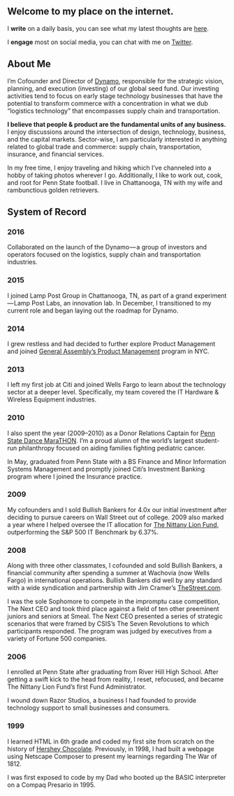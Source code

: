 ## Welcome to my place on the internet.

I **write** on a daily basis, you can see what my latest thoughts are [here](https://medium.com/@santoshsankar).

I **engage** most on social media, you can chat with me on [Twitter](http://twitter.com/@santoshsankar).

## About Me
I’m Cofounder and Director of [Dynamo](http://dynamo.vc), responsible for the strategic vision, planning, and execution (investing) of our global seed fund. Our investing activities tend to focus on early stage technology businesses that have the potential to transform commerce with a concentration in what we dub “logistics technology” that encompasses supply chain and transportation.

**I believe that people & product are the fundamental units of any business.** I enjoy discussions around the intersection of design, technology, business, and the capital markets. Sector-wise, I am particularly interested in anything related to global trade and commerce: supply chain, transportation, insurance, and financial services.

In my free time, I enjoy traveling and hiking which I’ve channeled into a hobby of taking photos wherever I go. Additionally, I like to work out, cook, and root for Penn State football. I live in Chattanooga, TN with my wife and rambunctious golden retrievers.

## System of Record
### 2016
Collaborated on the launch of the Dynamo — a group of investors and operators focused on the logistics, supply chain and transportation industries.

### 2015
I joined Lamp Post Group in Chattanooga, TN, as part of a grand experiment — Lamp Post Labs, an innovation lab. In December, I transitioned to my current role and began laying out the roadmap for Dynamo.

### 2014
I grew restless and had decided to further explore Product Management and joined [General Assembly’s Product Management](https://generalassemb.ly/) program in NYC.

### 2013
I left my first job at Citi and joined Wells Fargo to learn about the technology sector at a deeper level. Specifically, my team covered the IT Hardware & Wireless Equipment industries.

### 2010
I also spent the year (2009–2010) as a Donor Relations Captain for [Penn State Dance MaraTHON](http://thon.org). I’m a proud alumn of the world’s largest student-run philanthropy focused on aiding families fighting pediatric cancer.

In May, graduated from Penn State with a BS Finance and Minor Information Systems Management and promptly joined Citi’s Investment Banking program where I joined the Insurance practice.

### 2009
My cofounders and I sold Bullish Bankers for 4.0x our initial investment after deciding to pursue careers on Wall Street out of college. 2009 also marked a year where I helped oversee the IT allocation for [The Nittany Lion Fund](http://www.smeal.psu.edu/nittany-lion-fund/), outperforming the S&P 500 IT Benchmark by 6.37%.

### 2008
Along with three other classmates, I cofounded and sold Bullish Bankers, a financial community after spending a summer at Wachovia (now Wells Fargo) in international operations. Bullish Bankers did well by any standard with a wide syndication and partnership with Jim Cramer’s [TheStreet.com](http://www.thestreet.com/).

I was the sole Sophomore to compete in the impromptu case competition, The Next CEO and took third place against a field of ten other preeminent juniors and seniors at Smeal. The Next CEO presented a series of strategic scenarios that were framed by CSIS’s The Seven Revolutions to which participants responded. The program was judged by executives from a variety of Fortune 500 companies.

### 2006
I enrolled at Penn State after graduating from River Hill High School. After getting a swift kick to the head from reality, I reset, refocused, and became The Nittany Lion Fund’s first Fund Administrator.

I wound down Razor Studios, a business I had founded to provide technology support to small businesses and consumers.

### 1999
I learned HTML in 6th grade and coded my first site from scratch on the history of [Hershey Chocolate](http://hersheychocolate.tripod.com/). Previously, in 1998, I had built a webpage using Netscape Composer to present my learnings regarding The War of 1812.

I was first exposed to code by my Dad who booted up the BASIC interpreter on a Compaq Presario in 1995.
